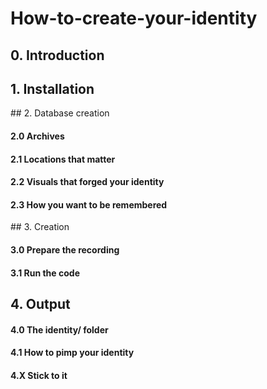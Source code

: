 # How-to-create-your-identity

## 0. Introduction

## 1. Installation

## 2. Database creation

#### 2.0 Archives

#### 2.1 Locations that matter

#### 2.2 Visuals that forged your identity

#### 2.3 How you want to be remembered

## 3. Creation

#### 3.0 Prepare the recording

#### 3.1 Run the code

## 4. Output

#### 4.0 The identity/ folder

#### 4.1 How to pimp your identity

#### 4.X Stick to it


